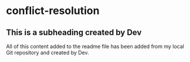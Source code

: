 # conflict-resolution

## This is a subheading created by Dev

All of this content added to the readme file has been added from my local Git repository and created by Dev.

